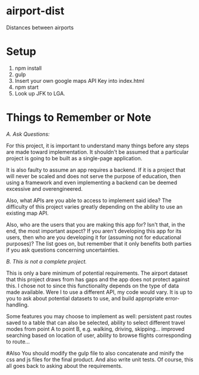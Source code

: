 # airport-dist
Distances between airports

# Setup 
1. npm install
2. gulp
3. Insert your own google maps API Key into index.html
4. npm start
5. Look up JFK to LGA.

# Things to Remember or Note
*A. Ask Questions:* 

For this project, it is important to understand many things before any steps are made toward implementation. 
It shouldn't be assumed that a particular project is going to be built as a single-page application. 

It is also faulty to assume an app requires a backend. If it is a project that will never be scaled and does not serve the purpose of education, then using a framework and even implementing a backend can be deemed 
excessive and overengineered. 

Also, what APIs are you able to access to implement said idea? The difficulty of this project varies greatly depending on the ability to use an existing map API. 

Also, who are the users that you are making this app for? Isn't that, in the end, the most important
aspect? If you aren't developing this app for its users, then who are you developing it for (assuming not for educational purposes)? The list goes on, but remember that it only benefits both parties if you ask questions
concerning uncertainties. 

*B. This is not a complete project.*

This is only a bare minimum of potential requirements. The airport dataset that this project draws from has gaps and the app does not protect against this.
I chose not to since this functionality depends on the type of data made available. Were I to use a different API, my code would vary. It is up to you to
ask about potential datasets to use, and build appropriate error-handling. 

Some features you may choose to implement as well: persistent past routes saved to a table that can also be selected, ability to select
different travel modes from point A to point B, e.g. walking, driving, skipping... improved searching based on location of user, ability to browse
flights corresponding to route...

#Also
You should modify the gulp file to also concatenate and minify the css and js files for the final product. And also write unit tests. Of course, this all
goes back to asking about the requirements. 
